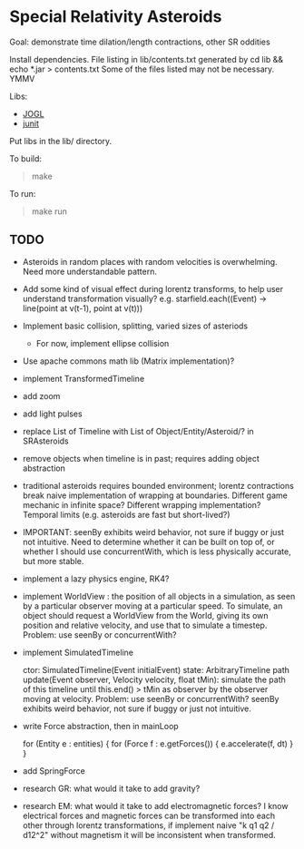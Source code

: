 Special Relativity Asteroids
============================

Goal: demonstrate time dilation/length contractions, other SR oddities

Install dependencies. File listing in lib/contents.txt generated by
    cd lib && echo *.jar > contents.txt
Some of the files listed may not be necessary. YMMV

Libs:
- [JOGL](http://jogamp.org/)
- [junit](https://github.com/junit-team/junit/wiki/Download-and-Install)

Put libs in the lib/ directory.

To build:
> make

To run:
> make run

TODO
----
- Asteroids in random places with random velocities is overwhelming. Need more understandable pattern.

- Add some kind of visual effect during lorentz transforms, to help user understand
  transformation visually? e.g. starfield.each((Event) -> line(point at v(t-1), point at v(t)))

- Implement basic collision, splitting, varied sizes of asteriods
  - For now, implement ellipse collision

- Use apache commons math lib (Matrix implementation)?

- implement TransformedTimeline

- add zoom

- add light pulses

- replace List of Timeline with List of Object/Entity/Asteroid/? in SRAsteroids

- remove objects when timeline is in past; requires adding object abstraction

- traditional asteroids requires bounded environment; lorentz contractions break naive
  implementation of wrapping at boundaries. Different game mechanic in infinite space? Different
  wrapping implementation? Temporal limits (e.g. asteroids are fast but short-lived?)

- IMPORTANT: seenBy exhibits weird behavior, not sure if buggy or just not intuitive. Need to
  determine whether it can be built on top of, or whether I should use concurrentWith, which is
  less physically accurate, but more stable.

- implement a lazy physics engine, RK4?
- implement WorldView : the position of all objects in a simulation, as seen by a particular
  observer moving at a particular speed. To simulate, an object should request a WorldView from
  the World, giving its own position and relative velocity, and use that to simulate a timestep.
  Problem: use seenBy or concurrentWith?
- implement SimulatedTimeline

    ctor: SimulatedTimeline(Event initialEvent)
    state: ArbitraryTimeline path
    update(Event observer, Velocity velocity, float tMin):
      simulate the path of this timeline until this.end() > tMin as observer by the observer
      moving at velocity. Problem: use seenBy or concurrentWith? seenBy exhibits weird behavior,
      not sure if buggy or just not intuitive.

- write Force abstraction, then in mainLoop

    for (Entity e : entities) {
      for (Force f : e.getForces()) {
        e.accelerate(f, dt)
      }
    }
- add SpringForce
- research GR: what would it take to add gravity?
- research EM: what would it take to add electromagnetic forces? I know electrical forces and magnetic forces can be transformed into each other through lorentz transformations, if implement naive "k q1 q2 / d12^2" without magnetism it will be inconsistent when transformed.

